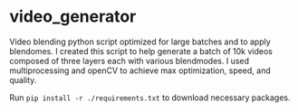 # video_generator

Video blending python script optimized for large batches and to apply blendomes. 
I created this script to help generate a batch of 10k videos composed of three layers each with various blendmodes.
I used multiprocessing and openCV to achieve max optimization, speed, and quality.

Run `pip install -r ./requirements.txt` to download necessary packages.
